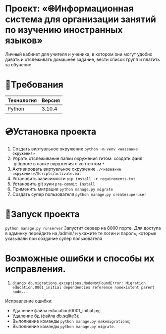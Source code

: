 # Проект: «🌐Информационная система для организации занятий по изучению иностранных языков»

Личный кабинет для учителя и ученика, в котором они могут удобно давать и отслеживать домашнее задание, вести список групп и платить за обучение

# 📄Требования

| Технология  | Версия  |
| ----------- | ------- |
| Python      |  3.10.4 |

# 💿Установка проекта

1. Создать виртуальное окружение `python -m venv <название окружения>`
2. Убрать отслеживание папки окружения гитом: создать файл .gitignore в папке окружения с контентом `*`
3. Активировать виртуальное окружение `./<название окружения>/Scripts/activate.bat`
4. Установить зависимости `pip install -r requirements.txt`
5. Установить git хуки `pre-commit install`
6. Применить миграции `python manage.py migrate`
7. Создать супер пользователя `python manage.py createsuperuser`


# 🚀Запуск проекта

`python manage.py runserver` Запустит сервер на 8000 порте. Для доступа в админку перейдите на /admin/ и укажите те логин и пароль, которые указывали при создание супер пользователя

# Возможные ошибки и способы их исправления.
1. `django.db.migrations.exceptions.NodeNotFoundError: Migration education.0001_initial dependencies reference nonexistent parent node...`

Исправление ошибки:
- Удаление файла education/0001_initial.py;
- Удаление бд (файла db.sqlite3);
- Выполнение команды `python manage.py makemigrations`;
- Выполнение команды `python manage.py migrate`.



